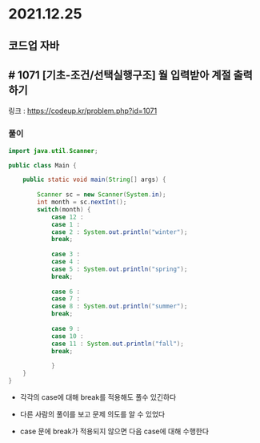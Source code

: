 # 2021.12.25

## 코드업 자바

## # 1071 [기초-조건/선택실행구조] 월 입력받아 계절 출력하기

링크 : https://codeup.kr/problem.php?id=1071



### 풀이

```java
import java.util.Scanner;

public class Main {

	public static void main(String[] args) {
	
		Scanner sc = new Scanner(System.in);
		int month = sc.nextInt();
		switch(month) {
			case 12 :
			case 1 :
			case 2 : System.out.println("winter");
			break;
			
			case 3 :
			case 4 :
			case 5 : System.out.println("spring");
			break;
			
			case 6 :
			case 7 :
			case 8 : System.out.println("summer");
			break;
			
			case 9 :
			case 10 :
			case 11 : System.out.println("fall");
			break;
			
			}
	}
}

```



* 각각의 case에 대해 break를 적용해도 풀수 있긴하다

* 다른 사람의 풀이를 보고 문제 의도를 알 수 있었다

* case 문에 break가 적용되지 않으면 다음 case에 대해 수행한다

  